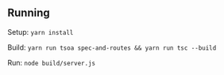 ## Running

Setup: `yarn install`

Build: `yarn run tsoa spec-and-routes && yarn run tsc --build`

Run: `node build/server.js`
